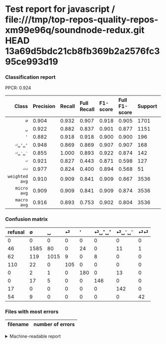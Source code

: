 # Test report for javascript / file:///tmp/top-repos-quality-repos-xm99e96q/soundnode-redux.git HEAD 13a69d5bdc21cb8fb369b2a2576fc395ce993d19

### Classification report

PPCR: 0.924

| Class | Precision | Recall | Full Recall | F1-score | Full F1-score | Support | Full Support | PPCR |
|------:|:----------|:-------|:------------|:---------|:---------|:--------|:-------------|:-----|
| `∅` | 0.904| 0.932| 0.907| 0.918| 0.905| 1701| 1747| 0.974 |
| `␣` | 0.922| 0.882| 0.837| 0.901| 0.877| 1151| 1213| 0.949 |
| `'` | 0.882| 0.918| 0.918| 0.900| 0.900| 196| 196| 1.000 |
| `⏎␣⁺␣⁺` | 0.948| 0.869| 0.869| 0.907| 0.907| 168| 168| 1.000 |
| `⏎␣⁻␣⁻` | 0.855| 1.000| 0.893| 0.922| 0.874| 142| 159| 0.893 |
| `⏎` | 0.921| 0.827| 0.443| 0.871| 0.598| 127| 237| 0.536 |
| `⏎⏎` | 0.977| 0.824| 0.400| 0.894| 0.568| 51| 105| 0.486 |
| `weighted avg` | 0.910| 0.909| 0.841| 0.909| 0.867| 3536| 3825| 0.924 |
| `micro avg` | 0.909| 0.909| 0.841| 0.909| 0.874| 3536| 3825| 0.924 |
| `macro avg` | 0.916| 0.893| 0.753| 0.902| 0.804| 3536| 3825| 0.924 |

### Confusion matrix

|refusal|  ∅| ␣| ⏎| '| ⏎␣⁺␣⁺| ⏎␣⁻␣⁻| ⏎⏎| 
|:---|:---|:---|:---|:---|:---|:---|:---|
|0 |0 |0 |0 |0 |0 |0 |0 |
|46 |1585 |80 |0 |24 |0 |11 |1 |
|62 |119 |1015 |9 |0 |8 |0 |0 |
|110 |22 |0 |105 |0 |0 |0 |0 |
|0 |2 |1 |0 |180 |0 |13 |0 |
|0 |17 |5 |0 |0 |146 |0 |0 |
|17 |0 |0 |0 |0 |0 |142 |0 |
|54 |9 |0 |0 |0 |0 |0 |42 |

### Files with most errors

| filename | number of errors|
|:----:|:-----|

<details>
    <summary>Machine-readable report</summary>
```json
{
  "cl_report": {"\u0027": {"f1-score": 0.9, "precision": 0.8823529411764706, "recall": 0.9183673469387755, "support": 196}, "macro avg": {"f1-score": 0.9018326212970599, "precision": 0.9155944839973468, "recall": 0.8930518183738764, "support": 3536}, "micro avg": {"f1-score": 0.9092194570135747, "precision": 0.9092194570135747, "recall": 0.9092194570135747, "support": 3536}, "weighted avg": {"f1-score": 0.9089770208920032, "precision": 0.9102580582571959, "recall": 0.9092194570135747, "support": 3536}, "\u2205": {"f1-score": 0.9175108538350218, "precision": 0.9036488027366021, "recall": 0.9318048206937096, "support": 1701}, "\u23ce": {"f1-score": 0.8713692946058091, "precision": 0.9210526315789473, "recall": 0.8267716535433071, "support": 127}, "\u23ce\u23ce": {"f1-score": 0.8936170212765957, "precision": 0.9767441860465116, "recall": 0.8235294117647058, "support": 51}, "\u23ce\u2423\u207a\u2423\u207a": {"f1-score": 0.906832298136646, "precision": 0.948051948051948, "recall": 0.8690476190476191, "support": 168}, "\u23ce\u2423\u207b\u2423\u207b": {"f1-score": 0.922077922077922, "precision": 0.8554216867469879, "recall": 1.0, "support": 142}, "\u2423": {"f1-score": 0.9014209591474245, "precision": 0.92188919164396, "recall": 0.8818418766290183, "support": 1151}},
  "cl_report_full": {"\u0027": {"f1-score": 0.9, "precision": 0.8823529411764706, "recall": 0.9183673469387755, "support": 196}, "macro avg": {"f1-score": 0.8041801429395574, "precision": 0.9155944839973468, "recall": 0.7525103785235422, "support": 3825}, "micro avg": {"f1-score": 0.8735226192093466, "precision": 0.9092194570135747, "recall": 0.8405228758169935, "support": 3825}, "weighted avg": {"f1-score": 0.8666762847362364, "precision": 0.911372447843176, "recall": 0.8405228758169935, "support": 3825}, "\u2205": {"f1-score": 0.9054555841188232, "precision": 0.9036488027366021, "recall": 0.9072696050372067, "support": 1747}, "\u23ce": {"f1-score": 0.5982905982905983, "precision": 0.9210526315789473, "recall": 0.4430379746835443, "support": 237}, "\u23ce\u23ce": {"f1-score": 0.5675675675675677, "precision": 0.9767441860465116, "recall": 0.4, "support": 105}, "\u23ce\u2423\u207a\u2423\u207a": {"f1-score": 0.906832298136646, "precision": 0.948051948051948, "recall": 0.8690476190476191, "support": 168}, "\u23ce\u2423\u207b\u2423\u207b": {"f1-score": 0.8738461538461538, "precision": 0.8554216867469879, "recall": 0.8930817610062893, "support": 159}, "\u2423": {"f1-score": 0.8772687986171132, "precision": 0.92188919164396, "recall": 0.8367683429513603, "support": 1213}},
  "ppcr": 0.9244444444444444
}
```
</details>
